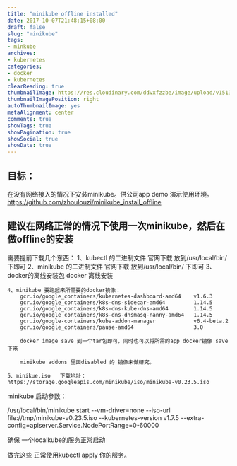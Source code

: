 ```yaml
---
title: "minikube offline installed"
date: 2017-10-07T21:48:15+08:00
draft: false
slug: "minikube"
tags:
- minkube
archives:
- kubernetes
categories:
- docker
- kubernetes
clearReading: true
thumbnailImage: https://res.cloudinary.com/ddvxfzzbe/image/upload/v1513355321/Real_gaggav.png
thumbnailImagePosition: right
autoThumbnailImage: yes
metaAlignment: center
comments: true
showTags: true
showPagination: true
showSocial: true
showDate: true
---
```



## 目标：
在没有网络接入的情况下安装minikube。供公司app demo 演示使用环境。
https://github.com/zhoulouzi/minikube_install_offline
## 建议在网络正常的情况下使用一次minikube，然后在做offline的安装

需要提前下载几个东西：
    1、kubectl 的二进制文件 官网下载 放到/usr/local/bin/ 下即可
    2、minikube 的二进制文件 官网下载 放到/usr/local/bin/ 下即可
    3、docker的离线安装包 docker 离线安装

    4、minikube 要跑起来所需要的docker镜像：
        gcr.io/google_containers/kubernetes-dashboard-amd64    v1.6.3
        gcr.io/google_containers/k8s-dns-sidecar-amd64         1.14.5
        gcr.io/google_containers/k8s-dns-kube-dns-amd64        1.14.5
        gcr.io/google_containers/k8s-dns-dnsmasq-nanny-amd64   1.14.5
        gcr.io/google-containers/kube-addon-manager            v6.4-beta.2
        gcr.io/google_containers/pause-amd64                   3.0

        docker image save 到一个tar包即可，同时也可以将所需的app docker镜像 save下来

        minikube addons 里面disabled 的 镜像未做研究。

    5、minikue.iso   下载地址：https://storage.googleapis.com/minikube/iso/minikube-v0.23.5.iso


minikube 启动参数：

/usr/local/bin/minikube start --vm-driver=none --iso-url file://tmp/minikube-v0.23.5.iso --kubernetes-version v1.7.5 --extra-config=apiserver.Service.NodePortRange=0-60000

确保 一个localkube的服务正常启动

做完这些 正常使用kubectl apply 你的服务。

